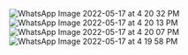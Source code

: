 ![WhatsApp Image 2022-05-17 at 4 20 32 PM](https://github.com/legend4140/homesecurityX/assets/81460736/f21aa691-80f2-4dcb-9fff-0effae334791)
![WhatsApp Image 2022-05-17 at 4 20 13 PM](https://github.com/legend4140/homesecurityX/assets/81460736/3dff66af-a1f1-4cf6-b799-b7c173b2307a)
![WhatsApp Image 2022-05-17 at 4 20 07 PM](https://github.com/legend4140/homesecurityX/assets/81460736/0ea82865-8321-4366-8c53-c64f7a3ed268)
![WhatsApp Image 2022-05-17 at 4 19 58 PM](https://github.com/legend4140/homesecurityX/assets/81460736/a3227605-80e3-4fb3-bd13-f12c4c816dbf)
